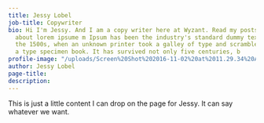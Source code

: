 ```yaml
---
title: Jessy Lobel
job-title: Copywriter
bio: Hi I'm Jessy. And I am a copy writer here at Wyzant. Read my posts to learn more
  about lorem ipsume m Ipsum has been the industry's standard dummy text ever since
  the 1500s, when an unknown printer took a galley of type and scrambled it to make
  a type specimen book. It has survived not only five centuries, b
profile-image: "/uploads/Screen%20Shot%202016-11-02%20at%2011.29.34%20AM.png"
author: Jessy Lobel
page-title: 
description: 
---
```


This is just a little content I can drop on the page for Jessy. It can say whatever we want.